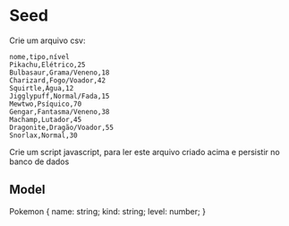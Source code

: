 # Seed

Crie um arquivo csv:
```csv
nome,tipo,nível
Pikachu,Elétrico,25
Bulbasaur,Grama/Veneno,18
Charizard,Fogo/Voador,42
Squirtle,Água,12
Jigglypuff,Normal/Fada,15
Mewtwo,Psíquico,70
Gengar,Fantasma/Veneno,38
Machamp,Lutador,45
Dragonite,Dragão/Voador,55
Snorlax,Normal,30
```

Crie um script javascript, para ler este arquivo criado acima e persistir no banco de dados

## Model
Pokemon {
  name: string;
  kind: string;
  level: number;
}
